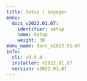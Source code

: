 ```yaml
---
title: Setup | Voyager
menu:
  docs_v2022.01.07:
    identifier: setup
    name: Setup
    weight: 30
menu_name: docs_v2022.01.07
info:
  cli: v0.0.4
  installer: v2022.01.07
  version: v2022.01.07
---
```


